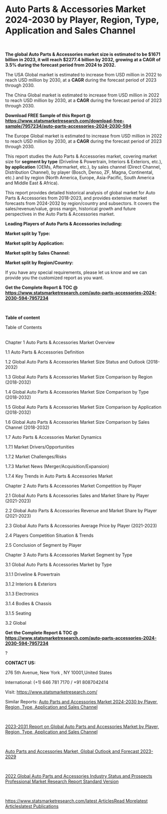<h1>Auto Parts & Accessories Market 2024-2030 by Player, Region, Type, Application and Sales Channel</h1><br/><p><strong>The global Auto Parts & Accessories market size is estimated to be $1671 billion in 2023, it will reach $2277.4 billion by 2032, growing at a <strong>CAGR</strong> of 3.5% during the forecast period from 2024 to 2032.</strong></p>
 
 
 
 <p>The USA Global market is estimated to increase from USD million in 2022 to reach USD million by 2030, at a <strong>CAGR</strong> during the forecast period of 2023 through 2030.</p>
 
 
 
 <p>The China Global market is estimated to increase from USD million in 2022 to reach USD million by 2030, at a <strong>CAGR</strong> during the forecast period of 2023 through 2030.</p>
 
 
 
 <p><strong>Download FREE Sample of this Report @ <a href="https://www.statsmarketresearch.com/download-free-sample/7957234/auto-parts-accessories-2024-2030-594">https://www.statsmarketresearch.com/download-free-sample/7957234/auto-parts-accessories-2024-2030-594</a></strong></p>
 
 
 
 <p>The Europe Global market is estimated to increase from USD million in 2022 to reach USD million by 2030, at a <strong>CAGR</strong> during the forecast period of 2023 through 2030.</p>
 
 
 
 <p>This report studies the Auto Parts & Accessories market, covering market size for <strong>segment by type</strong> (Driveline & Powertrain, Interiors & Exteriors, etc.), <strong>by application</strong> (OEMs, Aftermarket, etc.), by sales channel (Direct Channel, Distribution Channel), by player (Bosch, Denso, ZF, Magna, Continental, etc.) and by region (North America, Europe, Asia-Pacific, South America and Middle East & Africa).</p>
 
 
 
 <p>This report provides detailed historical analysis of global market for Auto Parts & Accessories from 2018-2023, and provides extensive market forecasts from 2024-2032 by region/country and subsectors. It covers the sales/revenue/value, gross margin, historical growth and future perspectives in the Auto Parts & Accessories market.</p>
 
 
 
 <p><strong>Leading Players of Auto Parts & Accessories including:</strong></p>
 
 
 
 <p><strong>Market split by Type:</strong></p>
 
 
 
 <p><strong>Market split <strong>by Application</strong>:</strong></p>
 
 
 
 <p><strong>Market split by Sales Channel:</strong></p>
 
 
 
 <p><strong>Market split by Region/Country:</strong></p>
 
 
 
 <p>If you have any special requirements, please let us know and we can provide you the customized report as you want.</p>
 
 
 
 <div><b>Get the Complete Report & TOC @ <a href="https://www.statsmarketresearch.com/auto-parts-accessories-2024-2030-594-7957234">https://www.statsmarketresearch.com/auto-parts-accessories-2024-2030-594-7957234</a></b></div>
 
 
 
 <p><br />
 
 <b>Table of content</b></p>
 
 
 
 <p>Table of Contents<br />
 
 <br />
 
 Chapter 1 Auto Parts & Accessories Market Overview<br />
 
 1.1 Auto Parts & Accessories Definition<br />
 
 1.2 Global Auto Parts & Accessories Market Size Status and Outlook (2018-2032)<br />
 
 1.3 Global Auto Parts & Accessories Market Size Comparison by Region (2018-2032)<br />
 
 1.4 Global Auto Parts & Accessories Market Size Comparison by Type (2018-2032)<br />
 
 1.5 Global Auto Parts & Accessories Market Size Comparison by Application (2018-2032)<br />
 
 1.6 Global Auto Parts & Accessories Market Size Comparison by Sales Channel (2018-2032)<br />
 
 1.7 Auto Parts & Accessories Market Dynamics<br />
 
 1.7.1 Market Drivers/Opportunities<br />
 
 1.7.2 Market Challenges/Risks<br />
 
 1.7.3 Market News (Merger/Acquisition/Expansion)<br />
 
 1.7.4 Key Trends in Auto Parts & Accessories Market<br />
 
 Chapter 2 Auto Parts & Accessories Market Competition by Player<br />
 
 2.1 Global Auto Parts & Accessories Sales and Market Share by Player (2021-2023)<br />
 
 2.2 Global Auto Parts & Accessories Revenue and Market Share by Player (2021-2023)<br />
 
 2.3 Global Auto Parts & Accessories Average Price by Player (2021-2023)<br />
 
 2.4 Players Competition Situation & Trends<br />
 
 2.5 Conclusion of Segment by Player<br />
 
 Chapter 3 Auto Parts & Accessories Market Segment by Type<br />
 
 3.1 Global Auto Parts & Accessories Market by Type<br />
 
 3.1.1 Driveline & Powertrain<br />
 
 3.1.2 Interiors & Exteriors<br />
 
 3.1.3 Electronics<br />
 
 3.1.4 Bodies & Chassis<br />
 
 3.1.5 Seating<br />
 
 3.2 Global</p>
 
 
 
 <div><b>Get the Complete Report & TOC @ <a href="https://www.statsmarketresearch.com/auto-parts-accessories-2024-2030-594-7957234">https://www.statsmarketresearch.com/auto-parts-accessories-2024-2030-594-7957234</a></b></div>
 
 
 
 <p>? </p>
 
 
 
 <p><b>CONTACT US:</b><br />
 
 276 5th Avenue, New York , NY 10001,United States<br />
 
 International: (+1) 646 781 7170 / +91 8087042414<br />
 
 Visit: <a href="https://www.statsmarketresearch.com/">https://www.statsmarketresearch.com/</a><br />
 
 Similar Reports: <a href="https://www.statsmarketresearch.com/auto-parts-accessories-2024-2030-594-7957234">Auto Parts and Accessories Market 2024-2030 by Player, Region, Type, Application and Sales Channel</a><br />
 
 <br />
 
 <a href="https://www.statsmarketresearch.com/auto-parts-accessories-2024-2030-594-7957234">2023-2031 Report on Global Auto Parts and Accessories Market by Player, Region, Type, Application and Sales Channel</a><br />
 
 <br />
 
 <a href="https://www.statsmarketresearch.com/auto-parts-accessories-2024-2030-594-7957234">Auto Parts and Accessories Market, Global Outlook and Forecast 2023-2029</a><br />
 
 <br />
 
 <a href="https://www.statsmarketresearch.com/auto-parts-accessories-2024-2030-594-7957234">2022 Global Auto Parts and Accessories Industry Status and Prospects Professional Market Research Report Standard Version</a><br />
 
 <br />
 
 <a href="https://gyeongbokgung.com">https://www.statsmarketresearch.com/</a><a href="https://hallyeomaritime.com">latest Articles</a><a href="https://jingwansa.com">Read More</a><a href="https://nguoiviet.jp/">latest Articles</a><a href="https://www.intelmarketresearch.com/">latest Publications</a></p>